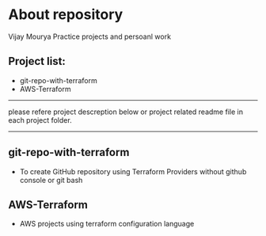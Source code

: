 # About repository

Vijay Mourya Practice projects and persoanl work

## Project list:

- git-repo-with-terraform
- AWS-Terraform

***
please refere project descreption below or project related readme file in each project folder.
***

## git-repo-with-terraform

- To create GitHub repository using Terraform Providers without github console or git bash

## AWS-Terraform

- AWS projects using terraform configuration language